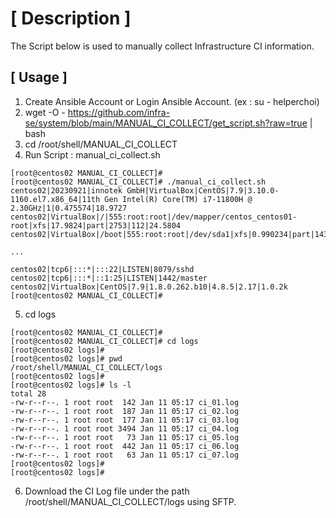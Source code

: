 # [ Description ]
The Script below is used to manually collect Infrastructure CI information.

## [ Usage ]

1. Create Ansible Account or Login Ansible Account. (ex : su - helperchoi)
2. wget -O - https://github.com/infra-se/system/blob/main/MANUAL_CI_COLLECT/get_script.sh?raw=true | bash
3. cd /root/shell/MANUAL_CI_COLLECT
4. Run Script : manual_ci_collect.sh
```
[root@centos02 MANUAL_CI_COLLECT]# 
[root@centos02 MANUAL_CI_COLLECT]# ./manual_ci_collect.sh 
centos02|20230921|innotek GmbH|VirtualBox|CentOS|7.9|3.10.0-1160.el7.x86_64|11th Gen Intel(R) Core(TM) i7-11800H @ 2.30GHz|1|0.475574|18.9727
centos02|VirtualBox|/|555:root:root|/dev/mapper/centos_centos01-root|xfs|17.9824|part|2753|112|24.5804
centos02|VirtualBox|/boot|555:root:root|/dev/sda1|xfs|0.990234|part|143|112|1.27679

... 

centos02|tcp6|:::*|:::22|LISTEN|8079/sshd
centos02|tcp6|:::*|::1:25|LISTEN|1442/master
centos02|VirtualBox|CentOS|7.9|1.8.0.262.b10|4.8.5|2.17|1.0.2k
[root@centos02 MANUAL_CI_COLLECT]# 
```

5. cd logs
```
[root@centos02 MANUAL_CI_COLLECT]# 
[root@centos02 MANUAL_CI_COLLECT]# cd logs
[root@centos02 logs]# 
[root@centos02 logs]# pwd
/root/shell/MANUAL_CI_COLLECT/logs
[root@centos02 logs]# 
[root@centos02 logs]# ls -l
total 28
-rw-r--r--. 1 root root  142 Jan 11 05:17 ci_01.log
-rw-r--r--. 1 root root  187 Jan 11 05:17 ci_02.log
-rw-r--r--. 1 root root  177 Jan 11 05:17 ci_03.log
-rw-r--r--. 1 root root 3494 Jan 11 05:17 ci_04.log
-rw-r--r--. 1 root root   73 Jan 11 05:17 ci_05.log
-rw-r--r--. 1 root root  442 Jan 11 05:17 ci_06.log
-rw-r--r--. 1 root root   63 Jan 11 05:17 ci_07.log
[root@centos02 logs]# 
[root@centos02 logs]# 

```

6. Download the CI Log file under the path /root/shell/MANUAL_CI_COLLECT/logs using SFTP.
